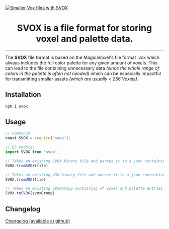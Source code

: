 
[![Smaller Vox files with SVOX](https://florian-hafner.eu/assets/svox.png)](https://www.npmjs.com/package/svox)


<h1 style="text-align: center;">SVOX is a file format for storing voxel and palette data.</h1>

---

The **SVOX** file format is based on the MagicaVoxel's file format .vox which always includes the full color palette for any given amount of voxels. This can lead to the file containing unnecessary data *(since the whole range of colors in the palette is often not needed)* which can be especially impactful for transmitting smaller assets *(which are usually < 256 Voxels)*.

## Installation

```bash
npm i svox
```

## Usage

```ts
// CommonJS
const SVOX = require('svox');

// ES modules
import SVOX from 'svox';
```

```ts
// Takes an existing SVOX binary file and parses it to a json containing the data of the file
SVOX.fromSVOX(file)

// Takes an existing VOX binary file and parses it to a json containing the data of the file
SVOX.fromVOX(file)

// Takes an existing SVOXGroup consisting of voxel and palette entries converts it to SVOX binary data
SVOX.toSVOX(svoxGroup)

```

## Changelog

[Changelog (available at github)](./CHANGELOG.md)




